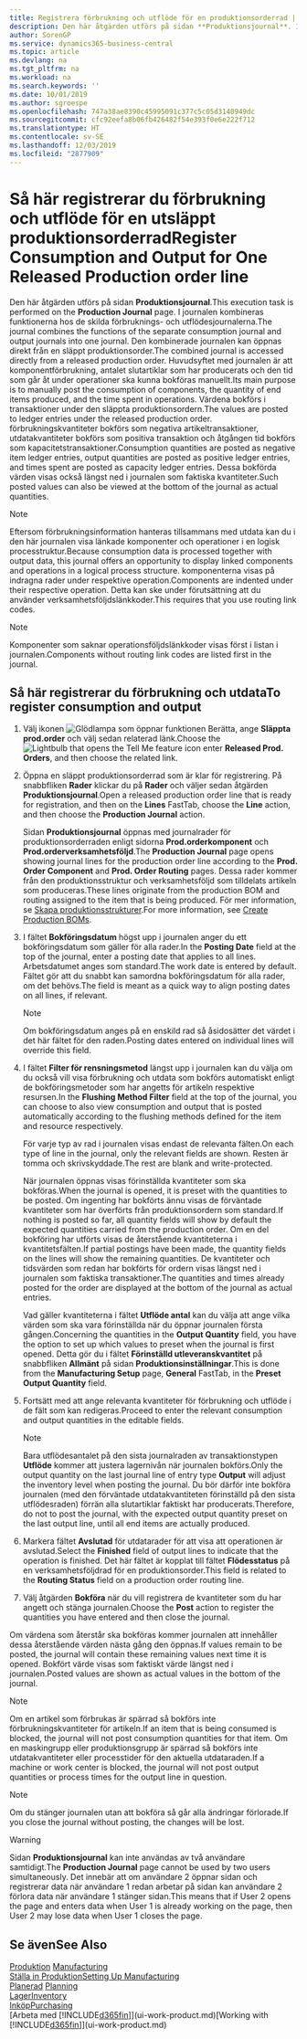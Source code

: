 ```yaml
---
title: Registrera förbrukning och utflöde för en produktionsorderrad | Microsoft Docs
description: Den här åtgärden utförs på sidan **Produktionsjournal**. I journalen kombineras funktionerna hos de skilda förbruknings- och utflödesjournalerna. Den kombinerade journalen kan öppnas direkt från en släppt produktionsorder. Huvudsyftet med journalen är att komponentförbrukning, antalet slutartiklar som har producerats och den tid som går åt under operationer ska kunna bokföras manuellt.
author: SorenGP
ms.service: dynamics365-business-central
ms.topic: article
ms.devlang: na
ms.tgt_pltfrm: na
ms.workload: na
ms.search.keywords: ''
ms.date: 10/01/2019
ms.author: sgroespe
ms.openlocfilehash: 747a38ae8390c45995091c377c5c05d3140949dc
ms.sourcegitcommit: cfc92eefa8b06fb426482f54e393f0e6e222f712
ms.translationtype: HT
ms.contentlocale: sv-SE
ms.lasthandoff: 12/03/2019
ms.locfileid: "2877909"
---
```

# <a name="register-consumption-and-output-for-one-released-production-order-line"></a><span data-ttu-id="599d1-106">Så här registrerar du förbrukning och utflöde för en utsläppt produktionsorderrad</span><span class="sxs-lookup"><span data-stu-id="599d1-106">Register Consumption and Output for One Released Production order line</span></span>
<span data-ttu-id="599d1-107">Den här åtgärden utförs på sidan **Produktionsjournal**.</span><span class="sxs-lookup"><span data-stu-id="599d1-107">This execution task is performed on the **Production Journal** page.</span></span> <span data-ttu-id="599d1-108">I journalen kombineras funktionerna hos de skilda förbruknings- och utflödesjournalerna.</span><span class="sxs-lookup"><span data-stu-id="599d1-108">The journal combines the functions of the separate consumption journal and output journals into one journal.</span></span> <span data-ttu-id="599d1-109">Den kombinerade journalen kan öppnas direkt från en släppt produktionsorder.</span><span class="sxs-lookup"><span data-stu-id="599d1-109">The combined journal is accessed directly from a released production order.</span></span> <span data-ttu-id="599d1-110">Huvudsyftet med journalen är att komponentförbrukning, antalet slutartiklar som har producerats och den tid som går åt under operationer ska kunna bokföras manuellt.</span><span class="sxs-lookup"><span data-stu-id="599d1-110">Its main purpose is to manually post the consumption of components, the quantity of end items produced, and the time spent in operations.</span></span> <span data-ttu-id="599d1-111">Värdena bokförs i transaktioner under den släppta produktionsordern.</span><span class="sxs-lookup"><span data-stu-id="599d1-111">The values are posted to ledger entries under the released production order.</span></span> <span data-ttu-id="599d1-112">förbrukningskvantiteter bokförs som negativa artikeltransaktioner, utdatakvantiteter bokförs som positiva transaktion och åtgången tid bokförs som kapacitetstransaktioner.</span><span class="sxs-lookup"><span data-stu-id="599d1-112">Consumption quantities are posted as negative item ledger entries, output quantities are posted as positive ledger entries, and times spent are posted as capacity ledger entries.</span></span> <span data-ttu-id="599d1-113">Dessa bokförda värden visas också längst ned i journalen som faktiska kvantiteter.</span><span class="sxs-lookup"><span data-stu-id="599d1-113">Such posted values can also be viewed at the bottom of the journal as actual quantities.</span></span>  

> [!NOTE]  
>  <span data-ttu-id="599d1-114">Eftersom förbrukningsinformation hanteras tillsammans med utdata kan du i den här journalen visa länkade komponenter och operationer i en logisk processtruktur.</span><span class="sxs-lookup"><span data-stu-id="599d1-114">Because consumption data is processed together with output data, this journal offers an opportunity to display linked components and operations in a logical process structure.</span></span> <span data-ttu-id="599d1-115">komponenterna visas på indragna rader under respektive operation.</span><span class="sxs-lookup"><span data-stu-id="599d1-115">Components are indented under their respective operation.</span></span> <span data-ttu-id="599d1-116">Detta kan ske under förutsättning att du använder verksamhetsföljdslänkkoder.</span><span class="sxs-lookup"><span data-stu-id="599d1-116">This requires that you use routing link codes.</span></span>  

> [!NOTE]  
>  <span data-ttu-id="599d1-117">Komponenter som saknar operationsföljdslänkkoder visas först i listan i journalen.</span><span class="sxs-lookup"><span data-stu-id="599d1-117">Components without routing link codes are listed first in the journal.</span></span>  

## <a name="to-register-consumption-and-output"></a><span data-ttu-id="599d1-118">Så här registrerar du förbrukning och utdata</span><span class="sxs-lookup"><span data-stu-id="599d1-118">To register consumption and output</span></span>  
1.  <span data-ttu-id="599d1-119">Välj ikonen ![Glödlampa som öppnar funktionen Berätta](media/ui-search/search_small.png "Berätta vad du vill göra"), ange **Släppta prod.order** och välj sedan relaterad länk.</span><span class="sxs-lookup"><span data-stu-id="599d1-119">Choose the ![Lightbulb that opens the Tell Me feature](media/ui-search/search_small.png "Tell me what you want to do") icon enter **Released Prod. Orders**, and then choose the related link.</span></span>  
2.  <span data-ttu-id="599d1-120">Öppna en släppt produktionsorderrad som är klar för registrering. På snabbfliken **Rader** klickar du på **Rader** och väljer sedan åtgärden **Produktionsjournal**.</span><span class="sxs-lookup"><span data-stu-id="599d1-120">Open a released production order line that is ready for registration, and then on the **Lines** FastTab, choose the **Line** action, and then choose the **Production Journal** action.</span></span>  

    <span data-ttu-id="599d1-121">Sidan **Produktionsjournal** öppnas med journalrader för produktionsorderraden enligt sidorna **Prod.orderkomponent** och **Prod.orderverksamhetsföljd**.</span><span class="sxs-lookup"><span data-stu-id="599d1-121">The **Production Journal** page opens showing journal lines for the production order line according to the **Prod. Order Component** and **Prod. Order Routing** pages.</span></span> <span data-ttu-id="599d1-122">Dessa rader kommer från den produktionsstruktur och verksamhetsföljd som tilldelats artikeln som produceras.</span><span class="sxs-lookup"><span data-stu-id="599d1-122">These lines originate from the production BOM and routing assigned to the item that is being produced.</span></span> <span data-ttu-id="599d1-123">För mer information, se [Skapa produktionsstrukturer](production-how-to-create-routings.md).</span><span class="sxs-lookup"><span data-stu-id="599d1-123">For more information, see [Create Production BOMs](production-how-to-create-routings.md).</span></span>  

3.  <span data-ttu-id="599d1-124">I fältet **Bokföringsdatum** högst upp i journalen anger du ett bokföringsdatum som gäller för alla rader.</span><span class="sxs-lookup"><span data-stu-id="599d1-124">In the **Posting Date** field at the top of the journal, enter a posting date that applies to all lines.</span></span> <span data-ttu-id="599d1-125">Arbetsdatumet anges som standard.</span><span class="sxs-lookup"><span data-stu-id="599d1-125">The work date is entered by default.</span></span> <span data-ttu-id="599d1-126">Fältet gör att du snabbt kan samordna bokföringsdatum för alla rader, om det behövs.</span><span class="sxs-lookup"><span data-stu-id="599d1-126">The field is meant as a quick way to align posting dates on all lines, if relevant.</span></span>  

    > [!NOTE]  
    >  <span data-ttu-id="599d1-127">Om bokföringsdatum anges på en enskild rad så åsidosätter det värdet i det här fältet för den raden.</span><span class="sxs-lookup"><span data-stu-id="599d1-127">Posting dates entered on individual lines will override this field.</span></span>  

4.  <span data-ttu-id="599d1-128">I fältet **Filter för rensningsmetod** längst upp i journalen kan du välja om du också vill visa förbrukning och utdata som bokförs automatiskt enligt de bokföringsmetoder som har angetts för artikeln respektive resursen.</span><span class="sxs-lookup"><span data-stu-id="599d1-128">In the **Flushing Method Filter** field at the top of the journal, you can choose to also view consumption and output that is posted automatically according to the flushing methods defined for the item and resource respectively.</span></span>  

    <span data-ttu-id="599d1-129">För varje typ av rad i journalen visas endast de relevanta fälten.</span><span class="sxs-lookup"><span data-stu-id="599d1-129">On each type of line in the journal, only the relevant fields are shown.</span></span> <span data-ttu-id="599d1-130">Resten är tomma och skrivskyddade.</span><span class="sxs-lookup"><span data-stu-id="599d1-130">The rest are blank and write-protected.</span></span>  

    <span data-ttu-id="599d1-131">När journalen öppnas visas förinställda kvantiteter som ska bokföras.</span><span class="sxs-lookup"><span data-stu-id="599d1-131">When the journal is opened, it is preset with the quantities to be posted.</span></span> <span data-ttu-id="599d1-132">Om ingenting har bokförts ännu visas de förväntade kvantiteter som har överförts från produktionsordern som standard.</span><span class="sxs-lookup"><span data-stu-id="599d1-132">If nothing is posted so far, all quantity fields will show by default the expected quantities carried from the production order.</span></span> <span data-ttu-id="599d1-133">Om en del bokföring har utförts visas de återstående kvantiteterna i kvantitetsfälten.</span><span class="sxs-lookup"><span data-stu-id="599d1-133">If partial postings have been made, the quantity fields on the lines will show the remaining quantities.</span></span> <span data-ttu-id="599d1-134">De kvantiteter och tidsvärden som redan har bokförts för ordern visas längst ned i journalen som faktiska transaktioner.</span><span class="sxs-lookup"><span data-stu-id="599d1-134">The quantities and times already posted for the order are displayed at the bottom of the journal as actual entries.</span></span>  

    <span data-ttu-id="599d1-135">Vad gäller kvantiteterna i fältet **Utflöde antal** kan du välja att ange vilka värden som ska vara förinställda när du öppnar journalen första gången.</span><span class="sxs-lookup"><span data-stu-id="599d1-135">Concerning the quantities in the **Output Quantity** field, you have the option to set up which values to preset when the journal is first opened.</span></span> <span data-ttu-id="599d1-136">Detta gör du i fältet **Förinställd utleveranskvantitet** på snabbfliken **Allmänt** på sidan **Produktionsinställningar**.</span><span class="sxs-lookup"><span data-stu-id="599d1-136">This is done from the **Manufacturing Setup** page, **General** FastTab, in the **Preset Output Quantity** field.</span></span>

5.  <span data-ttu-id="599d1-137">Fortsätt med att ange relevanta kvantiteter för förbrukning och utflöde i de fält som kan redigeras.</span><span class="sxs-lookup"><span data-stu-id="599d1-137">Proceed to enter the relevant consumption and output quantities in the editable fields.</span></span>  

    > [!NOTE]  
    >  <span data-ttu-id="599d1-138">Bara utflödesantalet på den sista journalraden av transaktionstypen **Utflöde** kommer att justera lagernivån när journalen bokförs.</span><span class="sxs-lookup"><span data-stu-id="599d1-138">Only the output quantity on the last journal line of entry type **Output** will adjust the inventory level when posting the journal.</span></span> <span data-ttu-id="599d1-139">Du bör därför inte bokföra journalen (med den förväntade utdatakvantiteten förinställd på den sista utflödesraden) förrän alla slutartiklar faktiskt har producerats.</span><span class="sxs-lookup"><span data-stu-id="599d1-139">Therefore, do not to post the journal, with the expected output quantity preset on the last output line, until all end items are actually produced.</span></span>  

6.  <span data-ttu-id="599d1-140">Markera fältet **Avslutad** för utdatarader för att visa att operationen är avslutad.</span><span class="sxs-lookup"><span data-stu-id="599d1-140">Select the **Finished** field of output lines to indicate that the operation is finished.</span></span> <span data-ttu-id="599d1-141">Det här fältet är kopplat till fältet **Flödesstatus** på en verksamhetsföljdrad för en produktionsorder.</span><span class="sxs-lookup"><span data-stu-id="599d1-141">This field is related to the **Routing Status** field on a production order routing line.</span></span>  
7.  <span data-ttu-id="599d1-142">Välj åtgärden **Bokföra** när du vill registrera de kvantiteter som du har angett och stänga journalen.</span><span class="sxs-lookup"><span data-stu-id="599d1-142">Choose the **Post** action to register the quantities you have entered and then close the journal.</span></span>  

<span data-ttu-id="599d1-143">Om värdena som återstår ska bokföras kommer journalen att innehåller dessa återstående värden nästa gång den öppnas.</span><span class="sxs-lookup"><span data-stu-id="599d1-143">If values remain to be posted, the journal will contain these remaining values next time it is opened.</span></span> <span data-ttu-id="599d1-144">Bokfört värde visas som faktiskt värde längst ned i journalen.</span><span class="sxs-lookup"><span data-stu-id="599d1-144">Posted values are shown as actual values in the bottom of the journal.</span></span>  

> [!NOTE]  
>  <span data-ttu-id="599d1-145"> Om en artikel som förbrukas är spärrad så bokförs inte förbrukningskvantiteter för artikeln.</span><span class="sxs-lookup"><span data-stu-id="599d1-145">If an item that is being consumed is blocked, the journal will not post consumption quantities for that item.</span></span> <span data-ttu-id="599d1-146">Om en maskingrupp eller produktionsgrupp är spärrad så bokförs inte utdatakvantiteter eller processtider för den aktuella utdataraden.</span><span class="sxs-lookup"><span data-stu-id="599d1-146">If a machine or work center is blocked, the journal will not post output quantities or process times for the output line in question.</span></span>  

> [!NOTE]  
>  <span data-ttu-id="599d1-147">Om du stänger journalen utan att bokföra så går alla ändringar förlorade.</span><span class="sxs-lookup"><span data-stu-id="599d1-147">If you close the journal without posting, the changes will be lost.</span></span>  

> [!WARNING]  
>  <span data-ttu-id="599d1-148">Sidan **Produktionsjournal** kan inte användas av två användare samtidigt.</span><span class="sxs-lookup"><span data-stu-id="599d1-148">The **Production Journal** page cannot be used by two users simultaneously.</span></span> <span data-ttu-id="599d1-149">Det innebär att om användare 2 öppnar sidan och registrerar data när användare 1 redan arbetar på sidan kan användare 2 förlora data när användare 1 stänger sidan.</span><span class="sxs-lookup"><span data-stu-id="599d1-149">This means that if User 2 opens the page and enters data when User 1 is already working on the page, then User 2 may lose data when User 1 closes the page.</span></span>  

## <a name="see-also"></a><span data-ttu-id="599d1-150">Se även</span><span class="sxs-lookup"><span data-stu-id="599d1-150">See Also</span></span>  
<span data-ttu-id="599d1-151">[Produktion](production-manage-manufacturing.md)  </span><span class="sxs-lookup"><span data-stu-id="599d1-151">[Manufacturing](production-manage-manufacturing.md)  </span></span>  
[<span data-ttu-id="599d1-152">Ställa in Produktion</span><span class="sxs-lookup"><span data-stu-id="599d1-152">Setting Up Manufacturing</span></span>](production-configure-production-processes.md)  
<span data-ttu-id="599d1-153">[Planerad](production-planning.md)    </span><span class="sxs-lookup"><span data-stu-id="599d1-153">[Planning](production-planning.md)    </span></span>  
[<span data-ttu-id="599d1-154">Lager</span><span class="sxs-lookup"><span data-stu-id="599d1-154">Inventory</span></span>](inventory-manage-inventory.md)  
[<span data-ttu-id="599d1-155">Inköp</span><span class="sxs-lookup"><span data-stu-id="599d1-155">Purchasing</span></span>](purchasing-manage-purchasing.md)  
<span data-ttu-id="599d1-156">[Arbeta med [!INCLUDE[d365fin](includes/d365fin_md.md)]](ui-work-product.md)</span><span class="sxs-lookup"><span data-stu-id="599d1-156">[Working with [!INCLUDE[d365fin](includes/d365fin_md.md)]](ui-work-product.md)</span></span>
